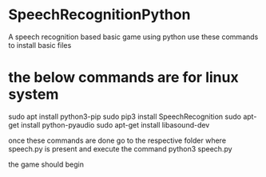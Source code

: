 # SpeechRecognitionPython
A speech recognition based basic game using python
use these commands to install basic files

# the below commands are for linux system 

sudo apt install python3-pip
sudo pip3 install SpeechRecognition
sudo apt-get install python-pyaudio
sudo apt-get install libasound-dev

once these commands are done go to the respective folder where speech.py is present and execute the command
python3 speech.py

the game should begin 
